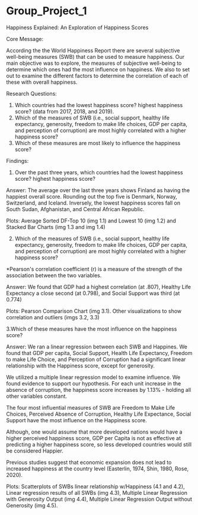 # Group_Project_1
Happiness Explained: An Exploration of Happiness Scores

Core Message: 

According the the World Happiness Report there are several subjective well-being measures (SWB) that can be used to measure happiness. Our main objective was to explore, the measures of subjective well-being to determine which ones had the most influence on happiness. We also to set out to examine the different factors to determine the correlation of each of these with overall happiness.


Research Questions:

1. Which countries had the lowest happiness score? highest happiness score? (data from 2017, 2018, and 2019). 
2. Which of the measures of SWB (i.e., social support, healthy life expectancy, generosity, freedom to make life choices, GDP per capita, and perception of corruption) are most highly correlated with a higher happiness score?
3. Which of these measures are most likely to influence the happiness score? 

Findings: 

1. Over the past three years, which countries had the lowest happiness score? highest happiness score? 

Answer: The average over the last three years shows Finland as having the happiest overall score. Rounding out the top five is Denmark, Norway, Switzerland, and Iceland. Inversely, the lowest happiness scores fall on South Sudan, Afghanistan, and Central African Republic. 

Plots: Average Sorted DF-Top 10 (img 1.1) and Lowest 10 (img 1.2) and Stacked Bar Charts (img 1.3 and img 1.4)

2. Which of the measures of SWB (i.e., social support, healthy life expectancy, generosity, freedom to make life choices, GDP per capita, and perception of corruption) are most highly correlated with a higher happiness score?

*Pearson's correlation coefficient (r) is a measure of the strength of the association between the two variables.

Answer: We found that GDP had a highest correlation  (at .807), Healthy Life Expectancy a close second (at 0.798), and Social Support was third (at 0.774)

Plots: Pearson Comparison Chart (img 3.1). Other visualizations to show correlation and outliers (imgs 3.2, 3.3)

3.Which of these measures have the most influence on the happiness score? 

Answer: 
We ran a linear regression between each SWB and Happines. We found that GDP per capita, Social Support, Health Life Expectancy, Freedom to make Life Choice, and Perception of Corruption had a significant linear relationship with the Happiness score, except for generosity. 

We utilized a multiple linear regression model to examine influence. We found evidence to support our hypothesis. For each unit increase in the absence of corruption, the happiness score increases by 1.13% - holding all other variables constant.

The four most influential measures of SWB are Freedom to Make Life Choices, Perceived Absence of Corruption, Healthy Life Expectance, Social Support have the most influence on the Happiness score.

Although, one would assume that more developed nations would have a higher perceived happiness score, GDP per Capita is not as effective at predicting a higher happiness score, so less developed countries would still be considered Happier.

Previous studies suggest that economic expansion does not lead to increased happiness at the country level (Easterlin, 1974, Shin, 1980, Rose, 2020).

Plots: Scatterplots of SWBs linear relationship w/Happiness  (4.1 and 4.2), Linear regression results of all SWBs (img 4.3), Multiple Linear Regression with Generosity Output (img 4.4), Multiple Linear Regression Output without Generosity (img 4.5).

